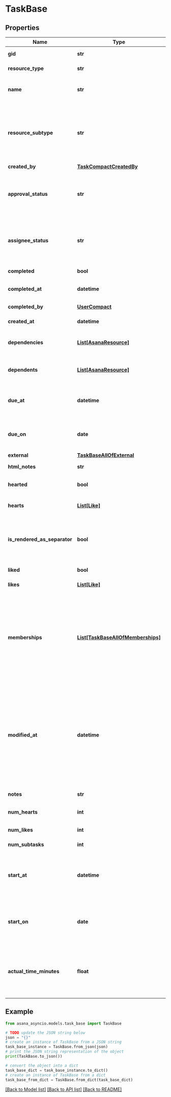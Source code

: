 # TaskBase


## Properties

Name | Type | Description | Notes
------------ | ------------- | ------------- | -------------
**gid** | **str** | Globally unique identifier of the resource, as a string. | [optional] [readonly] 
**resource_type** | **str** | The base type of this resource. | [optional] [readonly] 
**name** | **str** | Name of the task. This is generally a short sentence fragment that fits on a line in the UI for maximum readability. However, it can be longer. | [optional] 
**resource_subtype** | **str** | The subtype of this resource. Different subtypes retain many of the same fields and behavior, but may render differently in Asana or represent resources with different semantic meaning. The resource_subtype &#x60;milestone&#x60; represent a single moment in time. This means tasks with this subtype cannot have a start_date. | [optional] 
**created_by** | [**TaskCompactCreatedBy**](TaskCompactCreatedBy.md) |  | [optional] 
**approval_status** | **str** | *Conditional* Reflects the approval status of this task. This field is kept in sync with &#x60;completed&#x60;, meaning &#x60;pending&#x60; translates to false while &#x60;approved&#x60;, &#x60;rejected&#x60;, and &#x60;changes_requested&#x60; translate to true. If you set completed to true, this field will be set to &#x60;approved&#x60;. | [optional] 
**assignee_status** | **str** | *Deprecated* Scheduling status of this task for the user it is assigned to. This field can only be set if the assignee is non-null. Setting this field to \&quot;inbox\&quot; or \&quot;upcoming\&quot; inserts it at the top of the section, while the other options will insert at the bottom. | [optional] 
**completed** | **bool** | True if the task is currently marked complete, false if not. | [optional] 
**completed_at** | **datetime** | The time at which this task was completed, or null if the task is incomplete. | [optional] [readonly] 
**completed_by** | [**UserCompact**](UserCompact.md) |  | [optional] [readonly] 
**created_at** | **datetime** | The time at which this resource was created. | [optional] [readonly] 
**dependencies** | [**List[AsanaResource]**](AsanaResource.md) | [Opt In](/docs/inputoutput-options). Array of resources referencing tasks that this task depends on. The objects contain only the gid of the dependency. | [optional] [readonly] 
**dependents** | [**List[AsanaResource]**](AsanaResource.md) | [Opt In](/docs/inputoutput-options). Array of resources referencing tasks that depend on this task. The objects contain only the ID of the dependent. | [optional] [readonly] 
**due_at** | **datetime** | The UTC date and time on which this task is due, or null if the task has no due time. This takes an ISO 8601 date string in UTC and should not be used together with &#x60;due_on&#x60;. | [optional] 
**due_on** | **date** | The localized date on which this task is due, or null if the task has no due date. This takes a date with &#x60;YYYY-MM-DD&#x60; format and should not be used together with &#x60;due_at&#x60;. | [optional] 
**external** | [**TaskBaseAllOfExternal**](TaskBaseAllOfExternal.md) |  | [optional] 
**html_notes** | **str** | [Opt In](/docs/inputoutput-options). The notes of the text with formatting as HTML. | [optional] 
**hearted** | **bool** | *Deprecated - please use liked instead* True if the task is hearted by the authorized user, false if not. | [optional] [readonly] 
**hearts** | [**List[Like]**](Like.md) | *Deprecated - please use likes instead* Array of likes for users who have hearted this task. | [optional] [readonly] 
**is_rendered_as_separator** | **bool** | [Opt In](/docs/inputoutput-options). In some contexts tasks can be rendered as a visual separator; for instance, subtasks can appear similar to [sections](/reference/sections) without being true &#x60;section&#x60; objects. If a &#x60;task&#x60; object is rendered this way in any context it will have the property &#x60;is_rendered_as_separator&#x60; set to &#x60;true&#x60;. | [optional] [readonly] 
**liked** | **bool** | True if the task is liked by the authorized user, false if not. | [optional] 
**likes** | [**List[Like]**](Like.md) | Array of likes for users who have liked this task. | [optional] [readonly] 
**memberships** | [**List[TaskBaseAllOfMemberships]**](TaskBaseAllOfMemberships.md) | &lt;p&gt;&lt;strong style&#x3D;\&quot;color: #4573D2\&quot;&gt;Full object requires scope: &lt;/strong&gt;&lt;code&gt;projects:read&lt;/code&gt;, &lt;code&gt;project_sections:read&lt;/code&gt;&lt;/p&gt;  *Create-only*. Array of projects this task is associated with and the section it is in. At task creation time, this array can be used to add the task to specific sections. After task creation, these associations can be modified using the &#x60;addProject&#x60; and &#x60;removeProject&#x60; endpoints. Note that over time, more types of memberships may be added to this property. | [optional] [readonly] 
**modified_at** | **datetime** | The time at which this task was last modified.  The following conditions will change &#x60;modified_at&#x60;:  - story is created on a task - story is trashed on a task - attachment is trashed on a task - task is assigned or unassigned - custom field value is changed - the task itself is trashed - Or if any of the following fields are updated:   - completed   - name   - due_date   - description   - attachments   - items   - schedule_status  The following conditions will _not_ change &#x60;modified_at&#x60;:  - moving to a new container (project, portfolio, etc) - comments being added to the task (but the stories they generate   _will_ affect &#x60;modified_at&#x60;) | [optional] [readonly] 
**notes** | **str** | Free-form textual information associated with the task (i.e. its description). | [optional] 
**num_hearts** | **int** | *Deprecated - please use likes instead* The number of users who have hearted this task. | [optional] [readonly] 
**num_likes** | **int** | The number of users who have liked this task. | [optional] [readonly] 
**num_subtasks** | **int** | [Opt In](/docs/inputoutput-options). The number of subtasks on this task.  | [optional] [readonly] 
**start_at** | **datetime** | Date and time on which work begins for the task, or null if the task has no start time. This takes an ISO 8601 date string in UTC and should not be used together with &#x60;start_on&#x60;. *Note: &#x60;due_at&#x60; must be present in the request when setting or unsetting the &#x60;start_at&#x60; parameter.* | [optional] 
**start_on** | **date** | The day on which work begins for the task , or null if the task has no start date. This takes a date with &#x60;YYYY-MM-DD&#x60; format and should not be used together with &#x60;start_at&#x60;. *Note: &#x60;due_on&#x60; or &#x60;due_at&#x60; must be present in the request when setting or unsetting the &#x60;start_on&#x60; parameter.* | [optional] 
**actual_time_minutes** | **float** | &lt;p&gt;&lt;strong style&#x3D;\&quot;color: #4573D2\&quot;&gt;Full object requires scope: &lt;/strong&gt;&lt;code&gt;time_tracking_entries:read&lt;/code&gt;&lt;/p&gt;  This value represents the sum of all the Time Tracking entries in the Actual Time field on a given Task. It is represented as a nullable long value. | [optional] [readonly] 

## Example

```python
from asana_asyncio.models.task_base import TaskBase

# TODO update the JSON string below
json = "{}"
# create an instance of TaskBase from a JSON string
task_base_instance = TaskBase.from_json(json)
# print the JSON string representation of the object
print(TaskBase.to_json())

# convert the object into a dict
task_base_dict = task_base_instance.to_dict()
# create an instance of TaskBase from a dict
task_base_from_dict = TaskBase.from_dict(task_base_dict)
```
[[Back to Model list]](../README.md#documentation-for-models) [[Back to API list]](../README.md#documentation-for-api-endpoints) [[Back to README]](../README.md)


